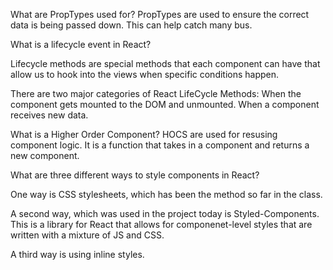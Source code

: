 What are PropTypes used for?
PropTypes are used to ensure the correct data is being passed down. This can help catch many bus.

What is a lifecycle event in React?

Lifecycle methods are special methods that each component can have that allow us to hook into the views when specific conditions happen.

There are two major categories of React LifeCycle Methods:
When the component gets mounted to the DOM and unmounted.
When a component receives new data.

What is a Higher Order Component?
HOCS are used for resusing component logic. It is a function that takes in a component and returns a new component.

What are three different ways to style components in
React?

One way is CSS stylesheets, which has been the method so far in the class.

A second way, which was used in the project today is Styled-Components. This is a library for React that allows for componenet-level styles that are written with a mixture of JS and CSS.

A third way is using inline styles.
